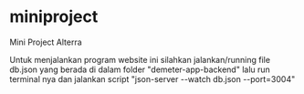 # miniproject
Mini Project Alterra

Untuk menjalankan program website ini silahkan jalankan/running file db.json yang berada di dalam folder "demeter-app-backend"
lalu run terminal nya dan jalankan script "json-server --watch db.json --port=3004"
